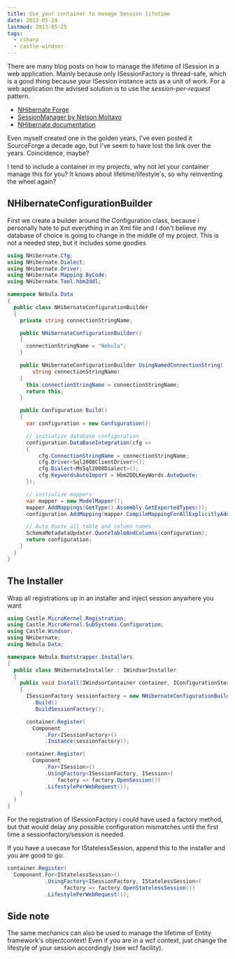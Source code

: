 ```yaml
---
title: Use your container to manage Session lifetime
date: 2013-05-24
lastmod: 2013-05-25
tags:
  - csharp
  - castle-windsor
---
```


There are many blog posts on how to manage the lifetime of ISession in a web application. Mainly because only ISessionFactory is thread-safe, which is a good thing because your ISession instance acts as a unit of work. For a web application the advised solution is to use the _session-per-request_ pattern.

- [NHibernate Forge](http://nhforge.org/blogs/nhibernate/archive/2011/03/03/effective-nhibernate-session-management-for-web-apps.aspx)
- [SessionManager by Nelson Moltavo](http://lostechies.com/nelsonmontalvo/2007/03/30/simple-nhibernate-example-part-4-session-management)
- [NHibernate documentation](http://nhforge.org/doc/nh/en/index.html#quickstart-playingwithcats)

Even myself created one in the golden years, I've even posted it SourceForge a decade ago, but I've seem to have lost the link over the years. Coincidence, maybe?

I tend to include a container in my projects, why not let your container manage this for you? It knows about lifetime/lifestyle's, so why reinventing the wheel again?

## NHibernateConfigurationBuilder

First we create a builder around the Configuration class, because i personally hate to put everything in an Xml file and I don't believe my database of choice is going to change in the middle of my project. This is not a needed step, but it includes some goodies

```csharp
using NHibernate.Cfg;
using NHibernate.Dialect;
using NHibernate.Driver;
using NHibernate.Mapping.ByCode;
using NHibernate.Tool.hbm2ddl;

namespace Nebula.Data
{
  public class NHibernateConfigurationBuilder
  {
    private string connectionStringName;

    public NHibernateConfigurationBuilder()
    {
      connectionStringName = "Nebula";
    }

    public NHibernateConfigurationBuilder UsingNamedConnectionString(
        string connectionStringName)
    {
      this.connectionStringName = connectionStringName;
      return this;
    }

    public Configuration Build()
    {
      var configuration = new Configuration();

      // initialize database configuration
      configuration.DataBaseIntegration(cfg =>
      {
          cfg.ConnectionStringName = connectionStringName;
          cfg.Driver<Sql2008ClientDriver>();
          cfg.Dialect<MsSql2008Dialect>();
          cfg.KeywordsAutoImport = Hbm2DDLKeyWords.AutoQuote;
      });

      // initialize mappers
      var mapper = new ModelMapper();
      mapper.AddMappings(GetType().Assembly.GetExportedTypes());
      configuration.AddMapping(mapper.CompileMappingForAllExplicitlyAddedEntities());

      // Auto Quote all table and column names
      SchemaMetadataUpdater.QuoteTableAndColumns(configuration);
      return configuration;
    }
  }
}
```

## The Installer

Wrap all registrations up in an installer and inject session anywhere you want

```csharp
using Castle.MicroKernel.Registration;
using Castle.MicroKernel.SubSystems.Configuration;
using Castle.Windsor;
using NHibernate;
using Nebula.Data;

namespace Nebula.Bootstrapper.Installers
{
  public class NHibernateInstaller : IWindsorInstaller
  {
    public void Install(IWindsorContainer container, IConfigurationStore store)
    {
      ISessionFactory sessionfactory = new NHibernateConfigurationBuilder()
        .Build()
        .BuildSessionFactory();

      container.Register(
        Component
            .For<ISessionFactory>()
            .Instance(sessionfactory));

      container.Register(
        Component
            .For<ISession>()
            .UsingFactory<ISessionFactory, ISession>(
                factory => factory.OpenSession())
            .LifestylePerWebRequest());
    }
  }
}
```

For the registration of ISessionFactory i could have used a factory method, but that would delay any possible configuration mismatches until the first time a sessionfactory/session is needed.

If you have a usecase for IStatelessSession, append this to the installer and you are good to go:

```csharp
container.Register(
  Component.For<IStatelessSession>()
            .UsingFactory<ISessionFactory, IStatelessSession>(
                  factory => factory.OpenStatelessSession())
            .LifestylePerWebRequest());
```

## Side note

The same mechanics can also be used to manage the lifetime of Entity framework's objectcontext! Even if you are in a wcf context, just change the lifestyle of your session accordingly (see wcf facility).
